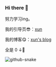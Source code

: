 ### Hi there 👋

努力学习ing。

我的引导页😎：[xun](asuka-xun.cc)

我的博客😋：[xun's blog](https://blog.asuka-xun.cc/)

全是 0 ↓🥺

<picture>
  <source media="(prefers-color-scheme: dark)" srcset="github-snake-dark.svg" />
  <source media="(prefers-color-scheme: light)" srcset="github-snake.svg" />
  <img alt="github-snake" src="github-snake.svg" />
</picture>
